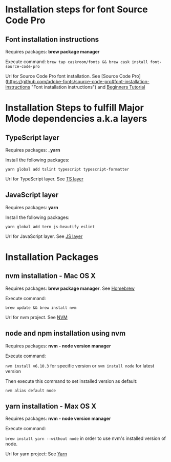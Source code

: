 
# Installation steps for font Source Code Pro

## Font installation instructions

Requires packages: __brew package manager__

Execute command:
`brew tap caskroom/fonts && brew cask install font-source-code-pro`


Url for Source Code Pro font installation. See [Source Code Pro] (https://github.com/adobe-fonts/source-code-pro#font-installation-instructions "Font installation instructions") and [Beginners Tutorial](https://github.com/syl20bnr/spacemacs/blob/master/doc/BEGINNERS_TUTORIAL.org#4-install-the-default-font "Install default font section")


# Installation Steps to fulfill Major Mode dependencies a.k.a layers


## TypeScript  layer

Requires packages: ___yarn__

Install the following packages:

`yarn global add tslint typescript typescript-formatter`

Url for TypeScript layer. See [TS layer](https://github.com/syl20bnr/spacemacs/tree/master/layers/%2Blang/typescript "TypeScriptLayer")

## JavaScript layer

Requires packages: __yarn__

Install the following packages:

`yarn global add tern js-beautify eslint`

Url for JavaScript layer. See [JS layer](https://github.com/syl20bnr/spacemacs/tree/master/layers/%2Blang/javascript "JavaScriptLayer")

# Installation Packages


## nvm installation - Mac OS X

Requires packages: __brew package manager__. See [Homebrew](https://brew.sh/ "Homesite for Homebrew package manager") 

Execute command:

`brew update && brew install nvm`

Url for nvm project. See [NVM](https://github.com/creationix/nvm "Homesite for nvm node version manager") 

## node and npm installation using nvm

Requires packages: __nvm - node version manager__

Execute command:

`nvm install v6.10.3` for specific version or `nvm install node` for latest version 

Then execute this command to set installed version as default:

`nvm alias default node`

## yarn installation - Max OS X

Requires packages: __nvm - node version manager__

Execute command:

`brew install yarn --without node` in order to use nvm's installed version of node.

Url for yarn project: See [Yarn](https://yarnpkg.com/en/ "Homesite for Yarn package deps manager")

